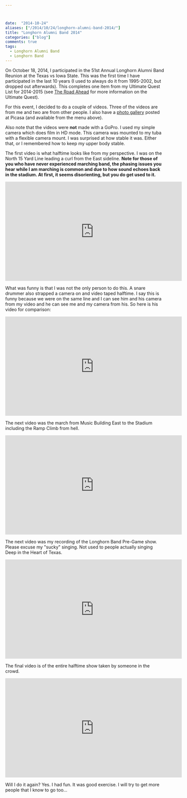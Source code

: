 ```yaml
---



date:  "2014-10-24"
aliases: ["/2014/10/24/longhorn-alumni-band-2014/"]
title: "Longhorn Alumni Band 2014"
categories: ["blog"]
comments: true
tags:
  - Longhorn Alumni Band
  - Longhorn Band
---
```

On October 18, 2014, I participated in the 51st Annual Longhorn Alumni Band Reunion at the Texas vs Iowa State.  This was the first time I have participated in the last 10 years (I used to always do it from 1995-2002, but dropped out afterwards).  This completes one item from my Ultimate Quest List for 2014-2015 (see [The Road Ahead](http://jeffreyrandow.org/2014/09/28/the-road-ahead-(cnf-part-2)/) for more information on the Ultimate Quest).

For this event, I decided to do a couple of videos.  Three of the videos are from me and two are from other people.  I also have a [photo gallery](https://picasaweb.google.com/105235561941690126130/LonghornAlumniBand2014) posted at Picasa (and available from the menu above).

Also note that the videos were **not** made with a GoPro.  I used my simple camera which does film in HD mode.  This camera was mounted to my tuba with a flexible camera mount.  I was surprised at how stable it was.  Either that, or I remembered how to keep my upper body stable.

The first video is what halftime looks like from my perspective.  I was on the North 15 Yard Line leading a curl from the East sideline.  **Note for those of you who have never experienced marching band, the phasing issues you hear while I am marching is common and due to how sound echoes back in the stadium.  At first, it seems disorienting, but you do get used to it.**

<iframe
  width="560"
  height="315"
  src="http://www.youtube.com/embed/ugNnBzQ-9Po"
  frameborder="0"
  allowfullscreen>
</iframe>


What was funny is that I was not the only person to do this.  A snare drummer also strapped a camera on and video taped halftime.  I say this is funny because we were on the same line and I can see him and his camera from my video and he can see me and my camera from his.  So here is his video for comparison:

<iframe
  width="560"
  height="315"
  src="http://www.youtube.com/embed/ColoxyOBOrw"
  frameborder="0"
  allowfullscreen>
</iframe>


The next video was the march from Music Building East to the Stadium including the Ramp Climb from hell.  

<iframe
  width="560"
  height="315"
  src="http://www.youtube.com/embed/Fsx4X3py7VQ"
  frameborder="0"
  allowfullscreen>
</iframe>


The next video was my recording of the Longhorn Band Pre-Game show.  Please excuse my "sucky" singing.  Not used to people actually singing Deep in the Heart of Texas.  

<iframe
  width="560"
  height="315"
  src="http://www.youtube.com/embed/rSWF4OmicKA"
  frameborder="0"
  allowfullscreen>
</iframe>

The final video is of the entire halftime show taken by someone in the crowd.

<iframe
  width="560"
  height="315"
  src="http://www.youtube.com/embed/I_ZGFUVL4PU"
  frameborder="0"
  allowfullscreen>
</iframe>

Will I do it again?  Yes.  I had fun.  It was good exercise.  I will try to get more people that I know to go too...
